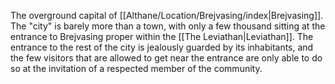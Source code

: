 The overground capital of [[Althane/Location/Brejvasing/index|Brejvasing]]. The "city" is barely more than a town, with only a few thousand sitting at the entrance to Brejvasing proper within the [[The Leviathan|Leviathan]]. The entrance to the rest of the city is jealously guarded by its inhabitants, and the few visitors that are allowed to get near the entrance are only able to do so at the invitation of a respected member of the community.

